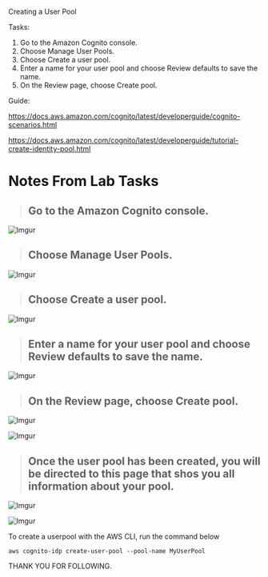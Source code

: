 Creating a User Pool

Tasks: 
1. Go to the Amazon Cognito console. 
2. Choose Manage User Pools.
3. Choose Create a user pool.
4. Enter a name for your user pool and choose Review defaults to save the name.
5. On the Review page, choose Create pool.




Guide:

https://docs.aws.amazon.com/cognito/latest/developerguide/cognito-scenarios.html

https://docs.aws.amazon.com/cognito/latest/developerguide/tutorial-create-identity-pool.html




# Notes From Lab Tasks

> ##  Go to the Amazon Cognito console. 

![Imgur](https://imgur.com/KwzfZxc.jpg)

> ##  Choose Manage User Pools.

![Imgur](https://imgur.com/1HFjauF.jpg)

> ##  Choose Create a user pool.

![Imgur](https://imgur.com/AbFdZKF.jpg)


> ##  Enter a name for your user pool and choose Review defaults to save the name.

![Imgur](https://imgur.com/vbQ7zhi.jpg)


> ##  On the Review page, choose Create pool.
![Imgur](https://imgur.com/5RtRDIK.jpg)

![Imgur](https://imgur.com/yf2HJqF.jpg)

> ## Once the user pool has been created, you will be directed to this page that shos you all information about your pool.

![Imgur](https://imgur.com/fhZ0ldk.jpg)

![Imgur](https://imgur.com/wRxYNJk.jpg)


To create a userpool with the AWS CLI, run the command below

    aws cognito-idp create-user-pool --pool-name MyUserPool



THANK YOU FOR FOLLOWING.